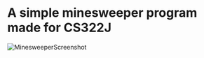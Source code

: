 # A simple minesweeper program made for CS322J

![MinesweeperScreenshot](https://github.com/user-attachments/assets/e640ddce-e10c-46f4-af12-fd1e45ec5fcc)
